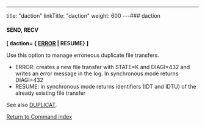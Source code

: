 ---
title: "daction"
linkTitle: "daction"
weight: 600
---### daction

#### SEND, RECV

****[ daction= { <u>ERROR</u> &#124; RESUME} ]****

Use this option to manage erroneous duplicate file transfers.

- ERROR: creates a new file transfer with STATE=K and DIAGI=432 and writes an error message in the log. In synchronous mode returns DIAGI=432
- RESUME: in synchronous mode returns identifiers (IDT and IDTU) of the already existing file transfer

See also [DUPLICAT](../duplicat).

[Return to Command index](../../)
